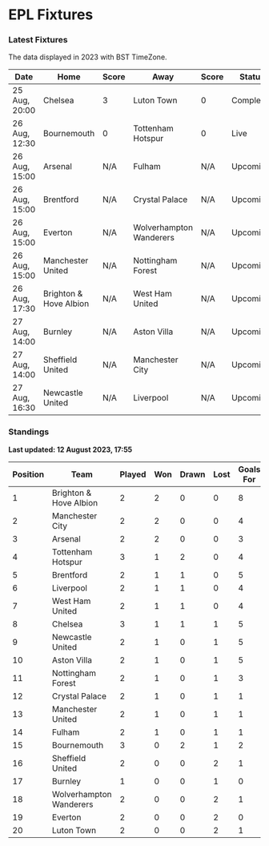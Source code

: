 # EPL Fixtures

### Latest Fixtures

The data displayed in 2023 with BST TimeZone.

<!-- START_TABLE -->
| Date | Home | Score | Away | Score | Status |
|-------------|--------|--------------|--------|--------------|--------|
| 25 Aug, 20:00 | Chelsea | 3 | Luton Town | 0 | Completed |
| 26 Aug, 12:30 | Bournemouth | 0 | Tottenham Hotspur | 0 | Live |
| 26 Aug, 15:00 | Arsenal | N/A | Fulham | N/A | Upcoming |
| 26 Aug, 15:00 | Brentford | N/A | Crystal Palace | N/A | Upcoming |
| 26 Aug, 15:00 | Everton | N/A | Wolverhampton Wanderers | N/A | Upcoming |
| 26 Aug, 15:00 | Manchester United | N/A | Nottingham Forest | N/A | Upcoming |
| 26 Aug, 17:30 | Brighton & Hove Albion | N/A | West Ham United | N/A | Upcoming |
| 27 Aug, 14:00 | Burnley | N/A | Aston Villa | N/A | Upcoming |
| 27 Aug, 14:00 | Sheffield United | N/A | Manchester City | N/A | Upcoming |
| 27 Aug, 16:30 | Newcastle United | N/A | Liverpool | N/A | Upcoming |
<!-- END_TABLE -->

### Standings

**Last updated: 12 August 2023, 17:55**

<!-- START_STANDINGS -->
| Position | Team | Played | Won | Drawn | Lost | Goals For | Goals Against | Goal Difference | Points |
|----------|------|--------|-----|-------|------|-----------|---------------|-----------------|--------|
| 1 | Brighton & Hove Albion | 2 | 2 | 0 | 0 | 8 | 2 | 6 | 6 |
| 2 | Manchester City | 2 | 2 | 0 | 0 | 4 | 0 | 4 | 6 |
| 3 | Arsenal | 2 | 2 | 0 | 0 | 3 | 1 | 2 | 6 |
| 4 | Tottenham Hotspur | 3 | 1 | 2 | 0 | 4 | 2 | 2 | 5 |
| 5 | Brentford | 2 | 1 | 1 | 0 | 5 | 2 | 3 | 4 |
| 6 | Liverpool | 2 | 1 | 1 | 0 | 4 | 2 | 2 | 4 |
| 7 | West Ham United | 2 | 1 | 1 | 0 | 4 | 2 | 2 | 4 |
| 8 | Chelsea | 3 | 1 | 1 | 1 | 5 | 4 | 1 | 4 |
| 9 | Newcastle United | 2 | 1 | 0 | 1 | 5 | 2 | 3 | 3 |
| 10 | Aston Villa | 2 | 1 | 0 | 1 | 5 | 5 | 0 | 3 |
| 11 | Nottingham Forest | 2 | 1 | 0 | 1 | 3 | 3 | 0 | 3 |
| 12 | Crystal Palace | 2 | 1 | 0 | 1 | 1 | 1 | 0 | 3 |
| 13 | Manchester United | 2 | 1 | 0 | 1 | 1 | 2 | -1 | 3 |
| 14 | Fulham | 2 | 1 | 0 | 1 | 1 | 3 | -2 | 3 |
| 15 | Bournemouth | 3 | 0 | 2 | 1 | 2 | 4 | -2 | 2 |
| 16 | Sheffield United | 2 | 0 | 0 | 2 | 1 | 3 | -2 | 0 |
| 17 | Burnley | 1 | 0 | 0 | 1 | 0 | 3 | -3 | 0 |
| 18 | Wolverhampton Wanderers | 2 | 0 | 0 | 2 | 1 | 5 | -4 | 0 |
| 19 | Everton | 2 | 0 | 0 | 2 | 0 | 5 | -5 | 0 |
| 20 | Luton Town | 2 | 0 | 0 | 2 | 1 | 7 | -6 | 0 |
<!-- END_STANDINGS -->
